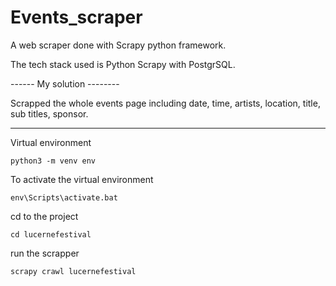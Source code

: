 # Events_scraper
A web scraper done with Scrapy python framework.


The tech stack used is Python Scrapy with PostgrSQL.

------ My solution --------

Scrapped the whole events page including date, time, artists, location, title, sub titles, sponsor.


------------------------------------------

Virtual environment

    python3 -m venv env

To activate the virtual environment

    env\Scripts\activate.bat

cd to the project
    
    cd lucernefestival

run the scrapper

    scrapy crawl lucernefestival
  

